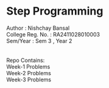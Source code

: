 # Step Programming<br>
Author : Nishchay Bansal <br>
College Reg. No. : RA2411028010003 <br>
Sem/Year : Sem 3 , Year 2 <br><br><br>
Repo Contains:<br>
Week-1 Problems<br>
Week-2 Problems<br>
Week-3 Problems<br>